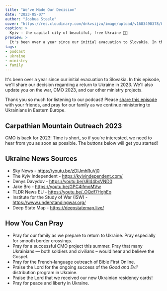 ```yaml
---
title: "We've Made Our Decision"
date: "2023-05-07"
author: "Joshua Steele"
cover: "https://res.cloudinary.com/dnkvsijzu/image/upload/v1683490378/OFReport/2023-05-07-we-ve-made-our-decision/ukraine-sun-flag-1200-630_hb685s.jpg"
caption: >
  Kyiv — the capital city of beautiful, free Ukraine 💙💛
preview: >
  It's been over a year since our initial evacuation to Slovakia. In this episode, we'll share our decision regarding a return to Ukraine in 2023. We'll also update you on the war, CMO 2023, and our other ministry projects.
tags:
- podcast
- ukraine
- ministry
- family
---
```


It's been over a year since our initial evacuation to Slovakia. In this episode, we'll share our decision regarding a return to Ukraine in 2023. We'll also update you on the war, CMO 2023, and our other ministry projects.

Thank you so much for listening to our podcast! Please [share this episode](https://podcasts.apple.com/us/podcast/journey-to-ukraine/id1613710582) with your friends, and pray for our family as we continue ministering to Ukrainians in Eastern Europe.

<article-spacer />

<div id="buzzsprout-player-12801445"></div><script src="https://www.buzzsprout.com/1953515/12801445-we-ve-made-our-decision.js?container_id=buzzsprout-player-12801445&player=small" type="text/javascript" charset="utf-8"></script>

## Carpathian Mountain Outreach 2023

CMO is back for 2023! Time is short, so if you're interested, we need to hear from you as soon as possible. The buttons below will get you started!

<article-button text="Read the Announcement" path="https://euroteamoutreach.org/blog/2023/04/time-to-go/" :outline="true" :center="true" :external="true" margin="y"/>

<article-button text="Learn How to Apply" path="https://www.cmoproject.org/apply/" :outline="true" :center="true" :external="true" margin="b"/>

## Ukraine News Sources

- Sky News - https://youtu.be/zDIJmhRuVj0
- The Kyiv Independent - https://kyivindependent.com/
- Denys Davydov - https://youtu.be/s8l44bxVND0
- Jake Bro - https://youtu.be/GPC4ifmoMVw
- TLDR News EU - https://youtu.be/_OQdf7HghEo
- Institute for the Study of War (ISW) - https://www.understandingwar.org/
- Deep State Map - https://deepstatemap.live/

## How You Can Pray

* Pray for our family as we prepare to return to Ukraine. Pray especially for smooth border crossings.
* Pray for a successful CMO project this summer. Pray that many Ukrainians — both soldiers and civilians – would hear and believe the Gospel.
* Pray for the French-language outreach of Bible First Online.
* Praise the Lord for the ongoing success of the *Good and Evil* distribution program in Ukraine.
* Praise the Lord that we received our new Ukrainian residency cards!
* Pray for peace and liberty in Ukraine.

<article-callout content="Keep scrolling for more photos from our family and ministry..." />

<article-image publicId="OFReport/2023-05-07-we-ve-made-our-decision/picnic-sweeneys_uodeyi" widt="768" caption="A picnic in Žilina with our UK friends, the Sweeney's" />

<article-image publicId="OFReport/2023-05-07-we-ve-made-our-decision/camo-netting_ekmbut" widt="768" caption="Weaving camo nets in Radekhiv during our recent trip to L'viv" />

<article-image publicId="OFReport/2023-05-07-we-ve-made-our-decision/coffee-chmiels_jkkbff" widt="768" caption="Coffee in L'viv with our long-time missionary friends, the Chmiel's" />

<article-image publicId="OFReport/2023-05-07-we-ve-made-our-decision/back-in-ukraine_coeog3" widt="768" caption="Cross the border, get a selfie by the sign! 💙💛" />
